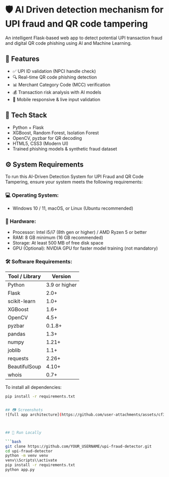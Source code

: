 # 🛡️ Al Driven detection mechanism for UPI fraud and QR code tampering

An intelligent Flask-based web app to detect potential UPI transaction fraud and digital QR code phishing using AI and Machine Learning.

## 🚀 Features
- ✅ UPI ID validation (NPCI handle check)
- 🔍 Real-time QR code phishing detection
- 📊 Merchant Category Code (MCC) verification
- 💰 Transaction risk analysis with AI models
- 📱 Mobile responsive & live input validation

## 📁 Tech Stack
- Python + Flask
- XGBoost, Random Forest, Isolation Forest
- OpenCV, pyzbar for QR decoding
- HTML5, CSS3 (Modern UI)
- Trained phishing models & synthetic fraud dataset

## ⚙️ System Requirements

To run this AI-Driven Detection System for UPI Fraud and QR Code Tampering, ensure your system meets the following requirements:

### 💻 Operating System:
- Windows 10 / 11, macOS, or Linux (Ubuntu recommended)

### 🧠 Hardware:
- Processor: Intel i5/i7 (8th gen or higher) / AMD Ryzen 5 or better
- RAM: 8 GB minimum (16 GB recommended)
- Storage: At least 500 MB of free disk space
- GPU (Optional): NVIDIA GPU for faster model training (not mandatory)

### 🛠️ Software Requirements:

| Tool / Library        | Version       |
|------------------------|----------------|
| Python                | 3.9 or higher  |
| Flask                 | 2.0+           |
| scikit-learn          | 1.0+           |
| XGBoost               | 1.6+           |
| OpenCV                | 4.5+           |
| pyzbar                | 0.1.8+         |
| pandas                | 1.3+           |
| numpy                 | 1.21+          |
| joblib                | 1.1+           |
| requests              | 2.26+          |
| BeautifulSoup         | 4.10+          |
| whois                 | 0.7+           |

To install all dependencies:
```bash
pip install -r requirements.txt


## 📷 Screenshots
![full app architecture](https://github.com/user-attachments/assets/cf3ad336-3d7d-4d67-b4df-812dbdb46426)



## 🧪 Run Locally

```bash
git clone https://github.com/YOUR_USERNAME/upi-fraud-detector.git
cd upi-fraud-detector
python -m venv venv
venv\\Scripts\\activate
pip install -r requirements.txt
python app.py



